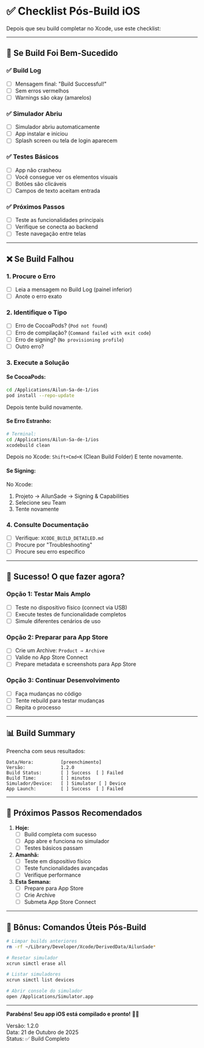 # ✅ Checklist Pós-Build iOS

Depois que seu build completar no Xcode, use este checklist:

---

## 🎉 Se Build Foi Bem-Sucedido

### ✅ Build Log
- [ ] Mensagem final: "Build Successful!"
- [ ] Sem erros vermelhos
- [ ] Warnings são okay (amarelos)

### ✅ Simulador Abriu
- [ ] Simulador abriu automaticamente
- [ ] App instalar e iniciou
- [ ] Splash screen ou tela de login aparecem

### ✅ Testes Básicos
- [ ] App não crasheou
- [ ] Você consegue ver os elementos visuais
- [ ] Botões são clicáveis
- [ ] Campos de texto aceitam entrada

### ✅ Próximos Passos
- [ ] Teste as funcionalidades principais
- [ ] Verifique se conecta ao backend
- [ ] Teste navegação entre telas

---

## ❌ Se Build Falhou

### 1. Procure o Erro
- [ ] Leia a mensagem no Build Log (painel inferior)
- [ ] Anote o erro exato

### 2. Identifique o Tipo
- [ ] Erro de CocoaPods? (`Pod not found`)
- [ ] Erro de compilação? (`Command failed with exit code`)
- [ ] Erro de signing? (`No provisioning profile`)
- [ ] Outro erro?

### 3. Execute a Solução

#### Se CocoaPods:
```bash
cd /Applications/Ailun-Sa-de-1/ios
pod install --repo-update
```
Depois tente build novamente.

#### Se Erro Estranho:
```bash
# Terminal:
cd /Applications/Ailun-Sa-de-1/ios
xcodebuild clean
```
Depois no Xcode: `Shift+Cmd+K` (Clean Build Folder)
E tente novamente.

#### Se Signing:
No Xcode:
1. Projeto → AilunSade → Signing & Capabilities
2. Selecione seu Team
3. Tente novamente

### 4. Consulte Documentação
- [ ] Verifique: `XCODE_BUILD_DETAILED.md`
- [ ] Procure por "Troubleshooting"
- [ ] Procure seu erro específico

---

## 🎊 Sucesso! O que fazer agora?

### Opção 1: Testar Mais Amplo
- [ ] Teste no dispositivo físico (connect via USB)
- [ ] Execute testes de funcionalidade completos
- [ ] Simule diferentes cenários de uso

### Opção 2: Preparar para App Store
- [ ] Crie um Archive: `Product → Archive`
- [ ] Valide no App Store Connect
- [ ] Prepare metadata e screenshots para App Store

### Opção 3: Continuar Desenvolvimento
- [ ] Faça mudanças no código
- [ ] Tente rebuild para testar mudanças
- [ ] Repita o processo

---

## 📊 Build Summary

Preencha com seus resultados:

```
Data/Hora:          [preenchimento]
Versão:             1.2.0
Build Status:       [ ] Success  [ ] Failed
Build Time:         [ ] minutos
Simulador/Device:   [ ] Simulator [ ] Device
App Launch:         [ ] Success  [ ] Failed
```

---

## 📝 Próximos Passos Recomendados

1. **Hoje:**
   - [ ] Build completa com sucesso
   - [ ] App abre e funciona no simulador
   - [ ] Testes básicos passam

2. **Amanhã:**
   - [ ] Teste em dispositivo físico
   - [ ] Teste funcionalidades avançadas
   - [ ] Verifique performance

3. **Esta Semana:**
   - [ ] Prepare para App Store
   - [ ] Crie Archive
   - [ ] Submeta App Store Connect

---

## 🎁 Bônus: Comandos Úteis Pós-Build

```bash
# Limpar builds anteriores
rm -rf ~/Library/Developer/Xcode/DerivedData/AilunSade*

# Resetar simulador
xcrun simctl erase all

# Listar simuladores
xcrun simctl list devices

# Abrir console do simulador
open /Applications/Simulator.app
```

---

**Parabéns! Seu app iOS está compilado e pronto!** 🍎🎉

Versão: 1.2.0  
Data: 21 de Outubro de 2025  
Status: ✅ Build Completo
